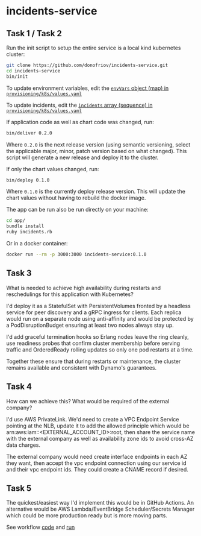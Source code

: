 # incidents-service

## Task 1 / Task 2

Run the init script to setup the entire service is a local kind kubernetes cluster:

```bash
git clone https://github.com/donofriov/incidents-service.git
cd incidents-service
bin/init
```

To update environment variables, edit the [`envVars` object (map) in `provisioning/k8s/values.yaml`](https://github.com/donofriov/incidents-service/blob/08a6724a34ea5d491176d334ebda53a4c3a8b5fd/provisioning/k8s/values.yaml#L3-L5)

To update incidents, edit the [`incidents` array (sequence) in `provisioning/k8s/values.yaml`](https://github.com/donofriov/incidents-service/blob/08a6724a34ea5d491176d334ebda53a4c3a8b5fd/provisioning/k8s/values.yaml#L7-L19)

If application code as well as chart code was changed, run:

```bash
bin/deliver 0.2.0
```

Where `0.2.0` is the next release version (using semantic versioning, select the applicable major, minor, patch version based on what changed). This script will generate a new release and deploy it to the cluster.

If only the chart values changed, run:

```bash
bin/deploy 0.1.0
```

Where `0.1.0` is the currently deploy release version. This will update the chart values without having to rebuild the docker image.

The app can be run also be run directly on your machine:

```bash
cd app/
bundle install
ruby incidents.rb
```

Or in a docker container:

```bash
docker run --rm -p 3000:3000 incidents-service:0.1.0
```

## Task 3

What is needed to achieve high availability during restarts and reschedulings for this
application with Kubernetes?

I'd deploy it as a StatefulSet with PersistentVolumes fronted by a headless service for peer discovery and a gRPC ingress for clients. Each replica would run on a separate node using anti-affinity and would be protected by a PodDisruptionBudget ensuring at least two nodes always stay up.

I'd add graceful termination hooks so Erlang nodes leave the ring cleanly, use readiness probes that confirm cluster membership before serving traffic and OrderedReady rolling updates so only one pod restarts at a time.

Together these ensure that during restarts or maintenance, the cluster remains available and consistent with Dynamo's guarantees.

## Task 4

How
can we achieve this? What would be required of the external company?

I'd use AWS PrivateLink. We'd need to create a VPC Endpoint Service pointing at the NLB, update it to add the allowed principle which would be arn:aws:iam::<EXTERNAL_ACCOUNT_ID>:root, then share the service name with the external company as well as availability zone ids to avoid cross-AZ data charges.

The external company would need create interface endpoints in each AZ they want, then accept the vpc endpoint connection using our service id and their vpc endpoint ids. They could create a CNAME record if desired.

## Task 5

The quickest/easiest way I'd implement this would be in GitHub Actions. An alternative would be AWS Lambda/EventBridge Scheduler/Secrets Manager which could be more production ready but is more moving parts.

See workflow [code](https://github.com/donofriov/incidents-service/blob/2e21c00ae09df284384033557ceeb377e3793ee4/.github/workflows/task-5.yml) and [run](https://github.com/donofriov/incidents-service/actions/runs/18325256626)
